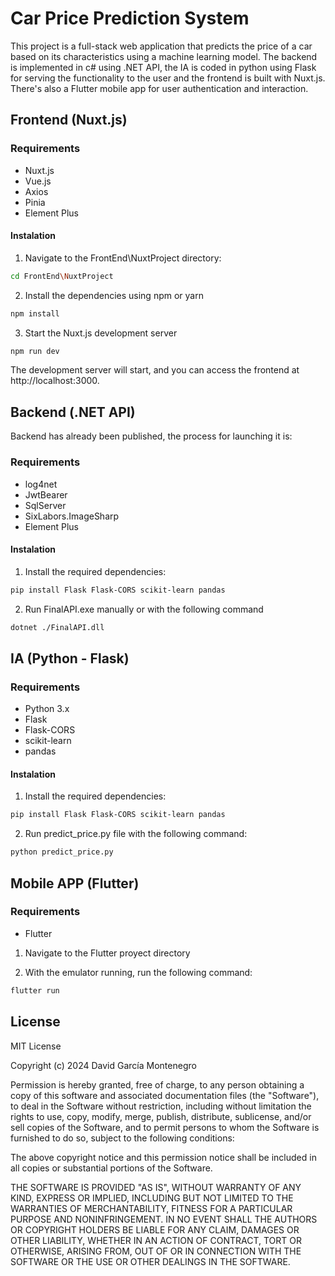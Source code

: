 # Car Price Prediction System

This project is a full-stack web application that predicts the price of a car based on its characteristics using a machine learning model. The backend is implemented in c# using .NET API, the IA is coded in python using Flask for serving the functionality to the user and the frontend is built with Nuxt.js. There's also a Flutter mobile app for user authentication and interaction.

## Frontend (Nuxt.js)

### Requirements

- Nuxt.js
- Vue.js
- Axios
- Pinia
- Element Plus

#### Instalation

1. Navigate to the FrontEnd\NuxtProject directory:

```bash
cd FrontEnd\NuxtProject
```

2. Install the dependencies using npm or yarn

```bash
npm install
```

3. Start the Nuxt.js development server

```bash
npm run dev
```

The development server will start, and you can access the frontend at http://localhost:3000.

## Backend (.NET API)

Backend has already been published, the process for launching it is:

### Requirements

- log4net
- JwtBearer
- SqlServer
- SixLabors.ImageSharp
- Element Plus

#### Instalation

1. Install the required dependencies:

```bash
pip install Flask Flask-CORS scikit-learn pandas
```

2. Run FinalAPI.exe manually or with the following command

```bash
dotnet ./FinalAPI.dll
```

## IA (Python - Flask)

### Requirements

- Python 3.x
- Flask
- Flask-CORS
- scikit-learn
- pandas

#### Instalation

1. Install the required dependencies:

```bash
pip install Flask Flask-CORS scikit-learn pandas
```

2. Run predict_price.py file with the following command:

```bash
python predict_price.py
```

## Mobile APP (Flutter)

### Requirements

- Flutter

1. Navigate to the Flutter proyect directory

1. With the emulator running, run the following command:

```bash
flutter run
```

##

## License

MIT License

Copyright (c) 2024 David García Montenegro

Permission is hereby granted, free of charge, to any person obtaining a copy
of this software and associated documentation files (the "Software"), to deal
in the Software without restriction, including without limitation the rights
to use, copy, modify, merge, publish, distribute, sublicense, and/or sell
copies of the Software, and to permit persons to whom the Software is
furnished to do so, subject to the following conditions:

The above copyright notice and this permission notice shall be included in all
copies or substantial portions of the Software.

THE SOFTWARE IS PROVIDED "AS IS", WITHOUT WARRANTY OF ANY KIND, EXPRESS OR
IMPLIED, INCLUDING BUT NOT LIMITED TO THE WARRANTIES OF MERCHANTABILITY,
FITNESS FOR A PARTICULAR PURPOSE AND NONINFRINGEMENT. IN NO EVENT SHALL THE
AUTHORS OR COPYRIGHT HOLDERS BE LIABLE FOR ANY CLAIM, DAMAGES OR OTHER
LIABILITY, WHETHER IN AN ACTION OF CONTRACT, TORT OR OTHERWISE, ARISING FROM,
OUT OF OR IN CONNECTION WITH THE SOFTWARE OR THE USE OR OTHER DEALINGS IN THE
SOFTWARE.
